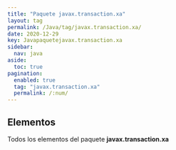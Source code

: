```yaml
---
title: "Paquete javax.transaction.xa"
layout: tag
permalink: /Java/tag/javax.transaction.xa/
date: 2020-12-29
key: Javapaquetejavax.transaction.xa
sidebar: 
  nav: java
aside: 
  toc: true
pagination: 
  enabled: true
  tag: "javax.transaction.xa"
  permalink: /:num/
---
```


<h2>Elementos</h2>
Todos los elementos del paquete <strong>javax.transaction.xa</strong>
